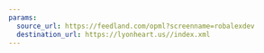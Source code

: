 ```yaml
---
params:
  source_url: https://feedland.com/opml?screenname=robalexdev
  destination_url: https://lyonheart.us//index.xml
---
```


